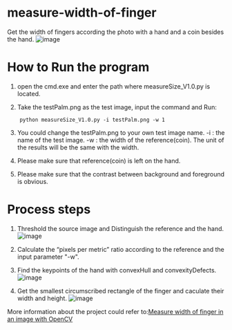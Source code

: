 # measure-width-of-finger
Get the width of fingers according the photo with a hand and a coin besides the hand.
![image](https://livezingy.com/uploads/2020/09/MeasureFinger.gif)

# How to Run the program
1. open the cmd.exe and enter the path where measureSize_V1.0.py is located.

2. Take the testPalm.png as the test image, input the command and Run:
```	
    python measureSize_V1.0.py -i testPalm.png -w 1
```	

3. You could change the testPalm.png to your own test image name.
    -i : the name of the test image.
    -w : the width of the reference(coin). The unit of the results will be the same with the width.
    
4. Please make sure that reference(coin) is left on the hand. 

5. Please make sure that the contrast between background and foreground is obvious.

# Process steps
1.  Threshold the source image and Distinguish the reference and the hand.
![image](https://livezingy.com/uploads/2020/09/thresh.png)

2.  Calculate the “pixels per metric” ratio according to the reference and the input parameter "-w".

3.  Find the keypoints of the hand with convexHull and convexityDefects.
![image](https://livezingy.com/uploads/2020/09/keypoint.png)

4. Get the smallest circumscribed rectangle of the finger and caculate their width and height.
![image](https://livezingy.com/uploads/2020/09/measuresize.png)

More information about the project could refer to:[Measure width of finger in an image with OpenCV](https://livezingy.com/measure-width-of-finger-in-an-image-with-opencv/)
